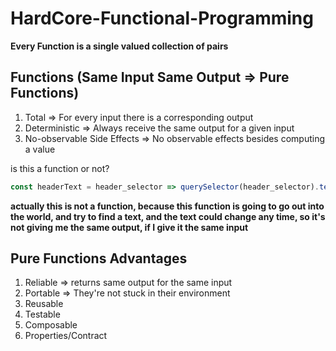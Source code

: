 # HardCore-Functional-Programming

**Every Function is a single valued collection of pairs**

## Functions (Same Input Same Output => Pure Functions)

1. Total => For every input there is a corresponding output
2. Deterministic => Always receive the same output for a given input
3. No-observable Side Effects => No observable effects besides computing a value


is this a function or not?

```js
const headerText = header_selector => querySelector(header_selector).text();
```

**actually this is not a function, because this function is going to go out into the world, and try to find a text, and the text could change any time, so it's not giving me the same output, if I give it the same input**

## Pure Functions Advantages

1. Reliable => returns same output for the same input
2. Portable => They're not stuck in their environment
3. Reusable
4. Testable
5. Composable
6. Properties/Contract

